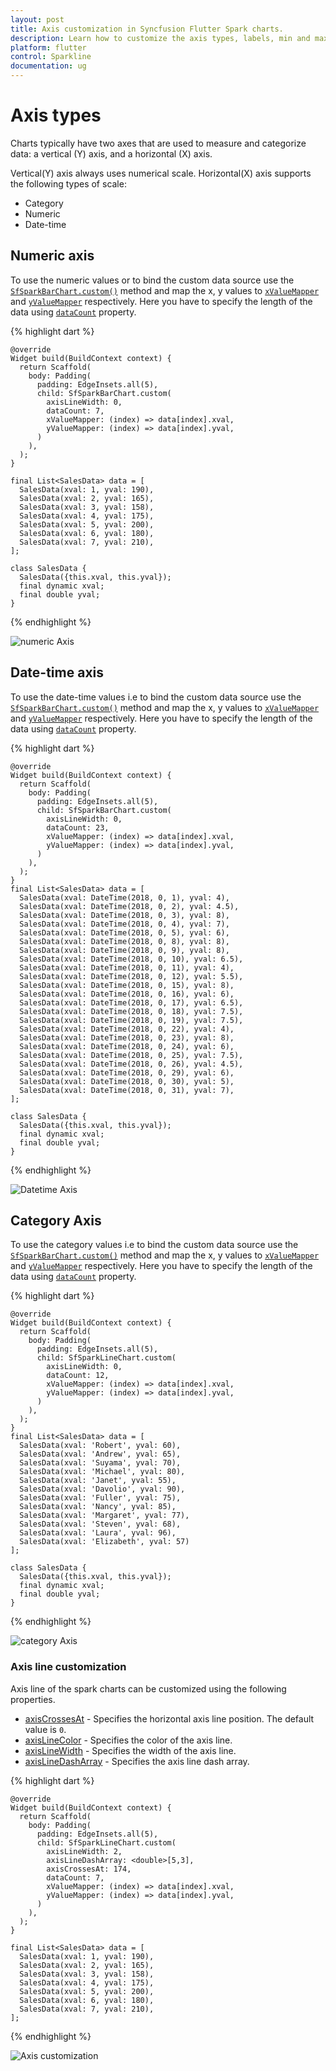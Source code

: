 ```yaml
---
layout: post
title: Axis customization in Syncfusion Flutter Spark charts.
description: Learn how to customize the axis types, labels, min and max values, colors, width and dashArray of the SfSparkline chart axis.
platform: flutter
control: Sparkline
documentation: ug
---
```


# Axis types

Charts typically have two axes that are used to measure and categorize data: a vertical (Y) axis, and a horizontal (X) axis.

Vertical(Y) axis always uses numerical scale. Horizontal(X) axis supports the following types of scale:

* Category
* Numeric
* Date-time


## Numeric axis

To use the numeric values or to bind the custom data source use the [`SfSparkBarChart.custom()`](https://pub.dev/documentation/syncfusion_flutter_charts/latest/sparkcharts/SfSparkBarChart/SfSparkBarChart.custom.html) method and map the x, y values to [`xValueMapper`](https://pub.dev/documentation/syncfusion_flutter_charts/latest/sparkcharts/SparkChartIndexedValueMapper.html) and [`yValueMapper`](https://pub.dev/documentation/syncfusion_flutter_charts/latest/sparkcharts/SparkChartIndexedValueMapper.html) respectively. Here you have to specify the length of the data using [`dataCount`](https://pub.dev/documentation/syncfusion_flutter_charts/latest/sparkcharts/SfSparkLineChart/SfSparkLineChart.custom.html) property.

{% highlight dart %} 

    @override
    Widget build(BuildContext context) {
      return Scaffold(
        body: Padding(
          padding: EdgeInsets.all(5),
          child: SfSparkBarChart.custom(
            axisLineWidth: 0,
            dataCount: 7,
            xValueMapper: (index) => data[index].xval,
            yValueMapper: (index) => data[index].yval, 
          )
        ),
      );
    }
  
    final List<SalesData> data = [
      SalesData(xval: 1, yval: 190),
      SalesData(xval: 2, yval: 165),
      SalesData(xval: 3, yval: 158),
      SalesData(xval: 4, yval: 175),
      SalesData(xval: 5, yval: 200),
      SalesData(xval: 6, yval: 180),
      SalesData(xval: 7, yval: 210),
    ];
 
    class SalesData {
      SalesData({this.xval, this.yval});
      final dynamic xval;
      final double yval;
    }

{% endhighlight %}

![numeric Axis](images/axis-types/numeric.jpg)

## Date-time axis

To use the date-time values i.e to bind the custom data source use the [`SfSparkBarChart.custom()`](https://pub.dev/documentation/syncfusion_flutter_charts/latest/sparkcharts/SfSparkBarChart/SfSparkBarChart.custom.html) method and map the x, y values to [`xValueMapper`](https://pub.dev/documentation/syncfusion_flutter_charts/latest/sparkcharts/SparkChartIndexedValueMapper.html) and [`yValueMapper`](https://pub.dev/documentation/syncfusion_flutter_charts/latest/sparkcharts/SparkChartIndexedValueMapper.html) respectively. Here you have to specify the length of the data using [`dataCount`](https://pub.dev/documentation/syncfusion_flutter_charts/latest/sparkcharts/SfSparkBarChart/SfSparkBarChart.custom.html) property.

{% highlight dart %} 

    @override
    Widget build(BuildContext context) {
      return Scaffold(
        body: Padding(
          padding: EdgeInsets.all(5),
          child: SfSparkBarChart.custom(
            axisLineWidth: 0,
            dataCount: 23,
            xValueMapper: (index) => data[index].xval,
            yValueMapper: (index) => data[index].yval, 
          )
        ),
      );
    }
    final List<SalesData> data = [
      SalesData(xval: DateTime(2018, 0, 1), yval: 4),
      SalesData(xval: DateTime(2018, 0, 2), yval: 4.5),
      SalesData(xval: DateTime(2018, 0, 3), yval: 8),
      SalesData(xval: DateTime(2018, 0, 4), yval: 7),
      SalesData(xval: DateTime(2018, 0, 5), yval: 6),
      SalesData(xval: DateTime(2018, 0, 8), yval: 8),
      SalesData(xval: DateTime(2018, 0, 9), yval: 8),
      SalesData(xval: DateTime(2018, 0, 10), yval: 6.5),
      SalesData(xval: DateTime(2018, 0, 11), yval: 4),
      SalesData(xval: DateTime(2018, 0, 12), yval: 5.5),
      SalesData(xval: DateTime(2018, 0, 15), yval: 8),
      SalesData(xval: DateTime(2018, 0, 16), yval: 6),
      SalesData(xval: DateTime(2018, 0, 17), yval: 6.5),
      SalesData(xval: DateTime(2018, 0, 18), yval: 7.5),
      SalesData(xval: DateTime(2018, 0, 19), yval: 7.5),
      SalesData(xval: DateTime(2018, 0, 22), yval: 4),
      SalesData(xval: DateTime(2018, 0, 23), yval: 8),
      SalesData(xval: DateTime(2018, 0, 24), yval: 6),
      SalesData(xval: DateTime(2018, 0, 25), yval: 7.5),
      SalesData(xval: DateTime(2018, 0, 26), yval: 4.5),
      SalesData(xval: DateTime(2018, 0, 29), yval: 6),
      SalesData(xval: DateTime(2018, 0, 30), yval: 5),
      SalesData(xval: DateTime(2018, 0, 31), yval: 7),
    ];
 
    class SalesData {
      SalesData({this.xval, this.yval});
      final dynamic xval;
      final double yval;
    }

{% endhighlight %}

![Datetime Axis](images/axis-types/datetime.jpg)

## Category Axis

To use the category values i.e to bind the custom data source use the [`SfSparkBarChart.custom()`](https://pub.dev/documentation/syncfusion_flutter_charts/latest/sparkcharts/SfSparkBarChart/SfSparkBarChart.custom.html) method and map the x, y values to [`xValueMapper`](https://pub.dev/documentation/syncfusion_flutter_charts/latest/sparkcharts/SparkChartIndexedValueMapper.html) and [`yValueMapper`](https://pub.dev/documentation/syncfusion_flutter_charts/latest/sparkcharts/SparkChartIndexedValueMapper.html) respectively. Here you have to specify the length of the data using [`dataCount`](https://pub.dev/documentation/syncfusion_flutter_charts/latest/sparkcharts/SfSparkBarChart/SfSparkBarChart.custom.html) property.

{% highlight dart %} 

    @override
    Widget build(BuildContext context) {
      return Scaffold(
        body: Padding(
          padding: EdgeInsets.all(5),
          child: SfSparkLineChart.custom(
            axisLineWidth: 0,
            dataCount: 12,
            xValueMapper: (index) => data[index].xval,
            yValueMapper: (index) => data[index].yval, 
          )
        ),
      );
    }
    final List<SalesData> data = [
      SalesData(xval: 'Robert', yval: 60),
      SalesData(xval: 'Andrew', yval: 65),
      SalesData(xval: 'Suyama', yval: 70),
      SalesData(xval: 'Michael', yval: 80),
      SalesData(xval: 'Janet', yval: 55),
      SalesData(xval: 'Davolio', yval: 90),
      SalesData(xval: 'Fuller', yval: 75),
      SalesData(xval: 'Nancy', yval: 85),
      SalesData(xval: 'Margaret', yval: 77),
      SalesData(xval: 'Steven', yval: 68),
      SalesData(xval: 'Laura', yval: 96),
      SalesData(xval: 'Elizabeth', yval: 57)
    ];  
 
    class SalesData {
      SalesData({this.xval, this.yval});
      final dynamic xval;
      final double yval;
    }

{% endhighlight %}

![category Axis](images/axis-types/category.jpg)

### Axis line customization

Axis line of the spark charts can be customized using the following properties.

* [axisCrossesAt](https://pub.dev/documentation/syncfusion_flutter_charts/latest/sparkcharts/SfSparkLineChart/axisCrossesAt.html) - Specifies the horizontal axis line position. The default value is `0`.
* [axisLineColor](https://pub.dev/documentation/syncfusion_flutter_charts/latest/sparkcharts/SfSparkLineChart/axisLineColor.html) - Specifies the color of the axis line.
* [axisLineWidth](https://pub.dev/documentation/syncfusion_flutter_charts/latest/sparkcharts/SfSparkLineChart/axisLineWidth.html) - Specifies the width of the axis line.
* [axisLineDashArray](https://pub.dev/documentation/syncfusion_flutter_charts/latest/sparkcharts/SfSparkLineChart/axisLineDashArray.html) - Specifies the axis line dash array.


{% highlight dart %} 

    @override
    Widget build(BuildContext context) {
      return Scaffold(
        body: Padding(
          padding: EdgeInsets.all(5),
          child: SfSparkLineChart.custom(
            axisLineWidth: 2,
            axisLineDashArray: <double>[5,3],
            axisCrossesAt: 174,
            dataCount: 7,
            xValueMapper: (index) => data[index].xval,
            yValueMapper: (index) => data[index].yval, 
          )
        ),
      );
    }

    final List<SalesData> data = [
      SalesData(xval: 1, yval: 190),
      SalesData(xval: 2, yval: 165),
      SalesData(xval: 3, yval: 158),
      SalesData(xval: 4, yval: 175),
      SalesData(xval: 5, yval: 200),
      SalesData(xval: 6, yval: 180),
      SalesData(xval: 7, yval: 210),
    ]; 

{% endhighlight %}

![Axis customization](images/axis-types/axis-customization.jpg)